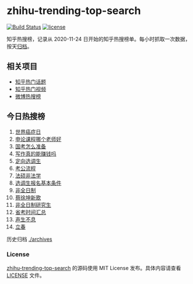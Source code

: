 # zhihu-trending-top-search

[![Build Status](https://github.com/justjavac/zhihu-trending-top-search/workflows/ci/badge.svg?branch=main)](https://github.com/justjavac/zhihu-trending-top-search/actions)
[![license](https://img.shields.io/github/license/justjavac/zhihu-trending-top-search)](https://github.com/justjavac/zhihu-trending-top-search/blob/main/LICENSE)

知乎热搜榜，记录从 2020-11-24
日开始的知乎热搜榜单。每小时抓取一次数据，按天[归档](./archives)。

## 相关项目

- [知乎热门话题](https://github.com/justjavac/zhihu-trending-hot-questions)
- [知乎热门视频](https://github.com/justjavac/zhihu-trending-hot-video)
- [微博热搜榜](https://github.com/justjavac/weibo-trending-hot-search)

## 今日热搜榜

<!-- BEGIN -->
<!-- 最后更新时间 Mon Feb 05 2024 17:11:56 GMT+0800 (China Standard Time) -->

1. [世界癌症日](https://www.zhihu.com/search?q=世界癌症日)
1. [申论课程哪个老师好](https://www.zhihu.com/search?q=申论课程哪个老师好)
1. [国考怎么准备](https://www.zhihu.com/search?q=国考怎么准备)
1. [写作真的能赚钱吗](https://www.zhihu.com/search?q=写作真的能赚钱吗)
1. [定向选调生](https://www.zhihu.com/search?q=定向选调生)
1. [考公流程](https://www.zhihu.com/search?q=考公流程)
1. [法硕非法学](https://www.zhihu.com/search?q=法硕非法学)
1. [选调生报名基本条件](https://www.zhihu.com/search?q=选调生报名基本条件)
1. [非全日制](https://www.zhihu.com/search?q=非全日制)
1. [蔡徐坤新歌](https://www.zhihu.com/search?q=蔡徐坤新歌)
1. [非全日制研究生](https://www.zhihu.com/search?q=非全日制研究生)
1. [省考时间汇总](https://www.zhihu.com/search?q=省考时间汇总)
1. [声生不息](https://www.zhihu.com/search?q=声生不息)
1. [立春](https://www.zhihu.com/search?q=立春)

<!-- END -->

历史归档 [./archives](./archives)

### License

[zhihu-trending-top-search](https://github.com/justjavac/zhihu-trending-top-search)
的源码使用 MIT License 发布。具体内容请查看 [LICENSE](./LICENSE) 文件。
